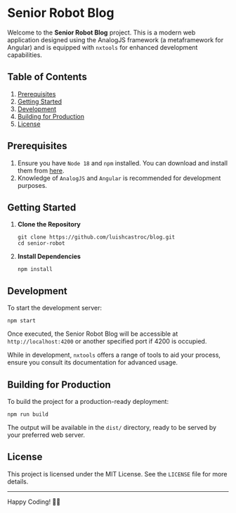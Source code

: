 # Senior Robot Blog

Welcome to the **Senior Robot Blog** project. This is a modern web application designed using the AnalogJS framework (a metaframework for Angular) and is equipped with `nxtools` for enhanced development capabilities.

## Table of Contents

1. [Prerequisites](#prerequisites)
2. [Getting Started](#getting-started)
3. [Development](#development)
4. [Building for Production](#building-for-production)
5. [License](#license)

## Prerequisites

1. Ensure you have `Node 18` and `npm` installed. You can download and install them from [here](https://nodejs.org/).
2. Knowledge of `AnalogJS` and `Angular` is recommended for development purposes.

## Getting Started

1. **Clone the Repository**

   ```
   git clone https://github.com/luishcastroc/blog.git
   cd senior-robot
   ```

2. **Install Dependencies**

   ```
   npm install
   ```

## Development

To start the development server:

```
npm start
```

Once executed, the Senior Robot Blog will be accessible at `http://localhost:4200` or another specified port if 4200 is occupied.

While in development, `nxtools` offers a range of tools to aid your process, ensure you consult its documentation for advanced usage.

## Building for Production

To build the project for a production-ready deployment:

```
npm run build
```

The output will be available in the `dist/` directory, ready to be served by your preferred web server.

## License

This project is licensed under the MIT License. See the `LICENSE` file for more details.

---

Happy Coding! 🤖📖
